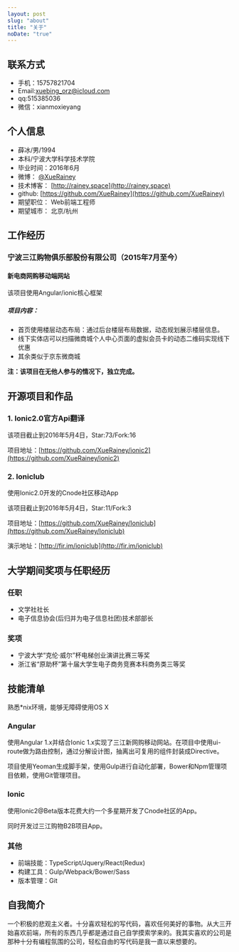 ```yaml
---
layout: post
slug: "about"
title: "关于"
noDate: "true"
---
```


<!-- more -->

## 联系方式

- 手机：15757821704
- Email:xuebing_orz@icloud.com
- qq:515385036
- 微信：xianmoxieyang

## 个人信息

- 薛冰/男/1994
- 本科/宁波大学科学技术学院
- 毕业时间：2016年6月
- 微博： [@XueRainey](http://weibo.com/XueRainey)
- 技术博客： [http://rainey.space](http://rainey.space)
- github: [https://github.com/XueRainey](https://github.com/XueRainey)
- 期望职位： Web前端工程师
- 期望城市： 北京/杭州

## 工作经历

### 宁波三江购物俱乐部股份有限公司（2015年7月至今）

#### 新电商网购移动端网站

该项目使用Angular/ionic核心框架

##### 项目内容：
- 首页使用楼层动态布局：通过后台楼层布局数据，动态规划展示楼层信息。
- 线下实体店可以扫描微商城个人中心页面的虚拟会员卡的动态二维码实现线下优惠
- 其余类似于京东微商城


**注：该项目在无他人参与的情况下，独立完成。**

## 开源项目和作品

### 1. Ionic2.0官方Api翻译

该项目截止到2016年5月4日，Star:73/Fork:16

项目地址：[https://github.com/XueRainey/ionic2](https://github.com/XueRainey/ionic2)

### 2. Ioniclub

使用Ionic2.0开发的Cnode社区移动App

该项目截止到2016年5月4日，Star:11/Fork:3

项目地址：[https://github.com/XueRainey/Ioniclub](https://github.com/XueRainey/Ioniclub)

演示地址：[http://fir.im/ioniclub](http://fir.im/ioniclub)


<!--## 技术文章-->
<!--# 演讲和讲义-->

## 大学期间奖项与任职经历
### 任职

- 文学社社长
- 电子信息协会(后归并为电子信息社团)技术部部长

### 奖项
- 宁波大学“克伦·威尔”杯电梯创业演讲比赛三等奖
- 浙江省“原助杯”第十届大学生电子商务竞赛本科商务类三等奖

## 技能清单

熟悉*nix环境，能够无障碍使用OS X

### Angular

使用Angular 1.x并结合Ionic 1.x实现了三江新网购移动网站。在项目中使用ui-route做为路由控制，通过分解设计图，抽离出可复用的组件封装成Directive。

项目使用Yeoman生成脚手架，使用Gulp进行自动化部署，Bower和Npm管理项目依赖，使用Git管理项目。

### Ionic

使用Ionic2@Beta版本花费大约一个多星期开发了Cnode社区的App。

同时开发过三江购物B2B项目App。

### 其他
- 前端技能：TypeScript/Jquery/React(Redux)
- 构建工具：Gulp/Webpack/Bower/Sass
- 版本管理：Git


## 自我简介

一个积极的悲观主义者。十分喜欢轻松的写代码，喜欢任何美好的事物。从大三开始喜欢前端，所有的东西几乎都是通过自己自学摸索学来的。我其实喜欢的公司是那种十分有编程氛围的公司，轻松自由的写代码是我一直以来想要的。
